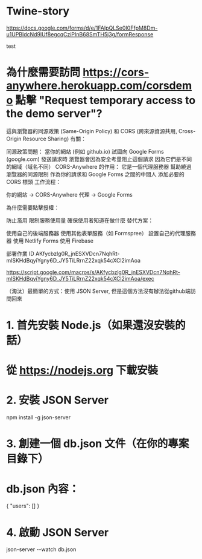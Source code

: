 # Twine-story

https://docs.google.com/forms/d/e/1FAIpQLSe0I0FfpM8Dm-u1UPBldcNd9lUf8egcqCziPInB68SmTH5j3g/formResponse

test 

# 為什麼需要訪問 https://cors-anywhere.herokuapp.com/corsdemo 點擊 "Request temporary access to the demo server"?
  這與瀏覽器的同源政策 (Same-Origin Policy) 和 CORS (跨來源資源共用, Cross-Origin Resource Sharing) 有關：

  同源政策問題：
  當你的網站 (例如 github.io) 試圖向 Google Forms (google.com) 發送請求時
  瀏覽器會因為安全考量阻止這個請求
  因為它們是不同的網域（域名不同）
  CORS-Anywhere 的作用：
  它是一個代理服務器
  幫助繞過瀏覽器的同源限制
  作為你的請求和 Google Forms 之間的中間人
  添加必要的 CORS 標頭
  工作流程：

  你的網站 → CORS-Anywhere 代理 → Google Forms

  為什麼需要點擊授權：

  防止濫用
  限制服務使用量
  確保使用者知道在做什麼
  替代方案：

  使用自己的後端服務器
  使用其他表單服務（如 Formspree）
  設置自己的代理服務器
  使用 Netlify Forms
  使用 Firebase

部署作業 ID
AKfycbzlg0R_jnESXVDcn7NqhRt-mlSKHdBqyiYgny6D_JY5TiLRrnZ22xqk54cXCl2imAoa

https://script.google.com/macros/s/AKfycbzlg0R_jnESXVDcn7NqhRt-mlSKHdBqyiYgny6D_JY5TiLRrnZ22xqk54cXCl2imAoa/exec

（淘汰）最簡單的方式：使用 JSON Server, 但是這個方法沒有辦法從github端訪問回來
# 1. 首先安裝 Node.js（如果還沒安裝的話）
# 從 https://nodejs.org 下載安裝

# 2. 安裝 JSON Server
npm install -g json-server

# 3. 創建一個 db.json 文件（在你的專案目錄下）
# db.json 內容：
{
  "users": []
}

# 4. 啟動 JSON Server
json-server --watch db.json
